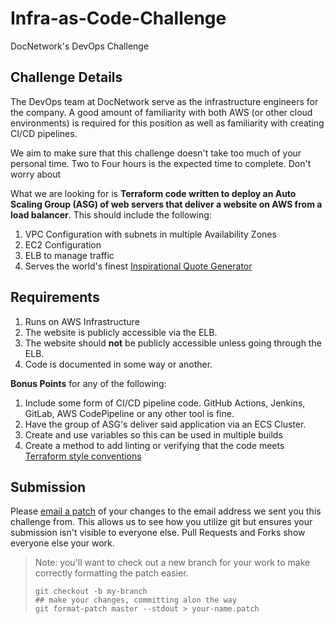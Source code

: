 # Infra-as-Code-Challenge
DocNetwork's DevOps Challenge

## Challenge Details
The DevOps team at DocNetwork serve as the infrastructure engineers for the company. A good amount of familiarity with both AWS (or other cloud environments) is required for this position as well as familiarity with creating CI/CD pipelines.

We aim to make sure that this challenge doesn't take too much of your personal time. Two to Four hours is the expected time to complete. Don't worry about 

What we are looking for is **Terraform code written to deploy an Auto Scaling Group (ASG) of web servers that deliver a website on AWS from a load balancer**. This should include the following:
1. VPC Configuration with subnets in multiple Availability Zones
2. EC2 Configuration
3. ELB to manage traffic
4. Serves the world's finest [Inspirational Quote Generator](https://github.com/rbannal86/InspirationalQuoteGenerator)

## Requirements
1. Runs on AWS Infrastructure
2. The website is publicly accessible via the ELB.
3. The website should **not** be publicly accessible unless going through the ELB.
4. Code is documented in some way or another.

**Bonus Points** for any of the following:
1. Include some form of CI/CD pipeline code. GitHub Actions, Jenkins, GitLab, AWS CodePipeline or any other tool is fine.
2. Have the group of ASG's deliver said application via an ECS Cluster.
3. Create and use variables so this can be used in multiple builds
4. Create a method to add linting or verifying that the code meets [Terraform style conventions](https://www.terraform.io/docs/language/syntax/style.html)

## Submission
Please [email a patch](https://thoughtbot.com/blog/send-a-patch-to-someone-using-git-format-patch) of your changes to the email address we sent you this challenge from. This allows us to see how you utilize git but ensures your submission isn't visible to everyone else. Pull Requests and Forks show everyone else your work.
> Note: you'll want to check out a new branch for your work to make correctly formatting the patch easier.
> ```
> git checkout -b my-branch
> ## make your changes, committing alon the way
> git format-patch master --stdout > your-name.patch
> ```
